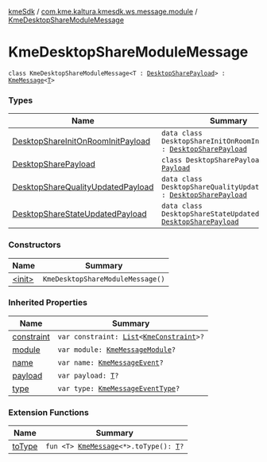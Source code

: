 [kmeSdk](../../index.md) / [com.kme.kaltura.kmesdk.ws.message.module](../index.md) / [KmeDesktopShareModuleMessage](./index.md)

# KmeDesktopShareModuleMessage

`class KmeDesktopShareModuleMessage<T : `[`DesktopSharePayload`](-desktop-share-payload/index.md)`> : `[`KmeMessage`](../../com.kme.kaltura.kmesdk.ws.message/-kme-message/index.md)`<`[`T`](index.md#T)`>`

### Types

| Name | Summary |
|---|---|
| [DesktopShareInitOnRoomInitPayload](-desktop-share-init-on-room-init-payload/index.md) | `data class DesktopShareInitOnRoomInitPayload : `[`DesktopSharePayload`](-desktop-share-payload/index.md) |
| [DesktopSharePayload](-desktop-share-payload/index.md) | `class DesktopSharePayload : `[`Payload`](../../com.kme.kaltura.kmesdk.ws.message/-kme-message/-payload/index.md) |
| [DesktopShareQualityUpdatedPayload](-desktop-share-quality-updated-payload/index.md) | `data class DesktopShareQualityUpdatedPayload : `[`DesktopSharePayload`](-desktop-share-payload/index.md) |
| [DesktopShareStateUpdatedPayload](-desktop-share-state-updated-payload/index.md) | `data class DesktopShareStateUpdatedPayload : `[`DesktopSharePayload`](-desktop-share-payload/index.md) |

### Constructors

| Name | Summary |
|---|---|
| [&lt;init&gt;](-init-.md) | `KmeDesktopShareModuleMessage()` |

### Inherited Properties

| Name | Summary |
|---|---|
| [constraint](../../com.kme.kaltura.kmesdk.ws.message/-kme-message/constraint.md) | `var constraint: `[`List`](https://kotlinlang.org/api/latest/jvm/stdlib/kotlin.collections/-list/index.html)`<`[`KmeConstraint`](../../com.kme.kaltura.kmesdk.ws.message.type/-kme-constraint/index.md)`>?` |
| [module](../../com.kme.kaltura.kmesdk.ws.message/-kme-message/module.md) | `var module: `[`KmeMessageModule`](../../com.kme.kaltura.kmesdk.ws.message/-kme-message-module/index.md)`?` |
| [name](../../com.kme.kaltura.kmesdk.ws.message/-kme-message/name.md) | `var name: `[`KmeMessageEvent`](../../com.kme.kaltura.kmesdk.ws.message/-kme-message-event/index.md)`?` |
| [payload](../../com.kme.kaltura.kmesdk.ws.message/-kme-message/payload.md) | `var payload: `[`T`](../../com.kme.kaltura.kmesdk.ws.message/-kme-message/index.md#T)`?` |
| [type](../../com.kme.kaltura.kmesdk.ws.message/-kme-message/type.md) | `var type: `[`KmeMessageEventType`](../../com.kme.kaltura.kmesdk.ws.message/-kme-message-event-type/index.md)`?` |

### Extension Functions

| Name | Summary |
|---|---|
| [toType](../../com.kme.kaltura.kmesdk/to-type.md) | `fun <T> `[`KmeMessage`](../../com.kme.kaltura.kmesdk.ws.message/-kme-message/index.md)`<*>.toType(): `[`T`](../../com.kme.kaltura.kmesdk/to-type.md#T)`?` |
